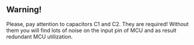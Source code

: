 ## Warning!

Please, pay attention to capacitors C1 and C2. They are required!  Without them you will find lots of noise on the input pin of MCU and as result redundant MCU utilization.

